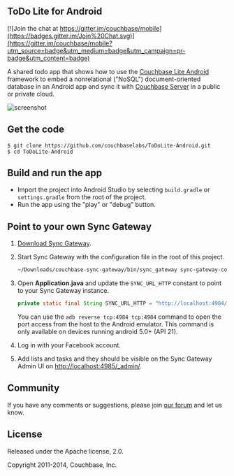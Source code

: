 ## ToDo Lite for Android

[![Join the chat at https://gitter.im/couchbase/mobile](https://badges.gitter.im/Join%20Chat.svg)](https://gitter.im/couchbase/mobile?utm_source=badge&utm_medium=badge&utm_campaign=pr-badge&utm_content=badge)

A shared todo app that shows how to use the [Couchbase Lite Android](https://github.com/couchbase/couchbase-lite-android) framework to embed a nonrelational ("NoSQL") document-oriented database in an Android app and sync it with [Couchbase Server](http://www.couchbase.com/nosql-databases/couchbase-server) in a public or private cloud.

![screenshot](http://f.cl.ly/items/1K2e200t2D3s1l0i473e/ToDoLite.gif)

## Get the code

```
$ git clone https://github.com/couchbaselabs/ToDoLite-Android.git
$ cd ToDoLite-Android
```

## Build and run the app

* Import the project into Android Studio by selecting `build.gradle` or `settings.gradle` from the root of the project.
* Run the app using the "play" or "debug" button.

## Point to your own Sync Gateway

1. [Download Sync Gateway](http://www.couchbase.com/nosql-databases/downloads#couchbase-mobile).
2. Start Sync Gateway with the configuration file in the root of this project.

    ```bash
    ~/Downloads/couchbase-sync-gateway/bin/sync_gateway sync-gateway-config.json
    ```

3. Open **Application.java** and update the `SYNC_URL_HTTP` constant to point to your Sync Gateway instance.

    ```java
    private static final String SYNC_URL_HTTP = "http://localhost:4984/todolite";
    ```

    You can use the `adb reverse tcp:4984 tcp:4984` command to open the port access from the host to the Android emulator. This command is only available on devices running android 5.0+ (API 21).

4. Log in with your Facebook account.
5. Add lists and tasks and they should be visible on the Sync Gateway Admin UI on [http://localhost:4985/_admin/](http://localhost:4985/_admin/).

## Community

If you have any comments or suggestions, please join [our forum](https://forums.couchbase.com/c/mobile) and let us know.

## License

Released under the Apache license, 2.0.

Copyright 2011-2014, Couchbase, Inc.
